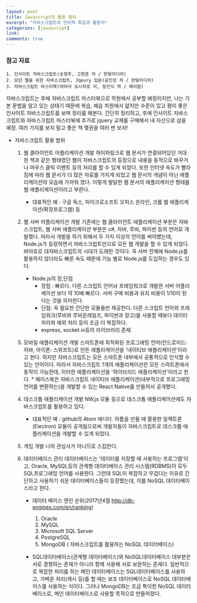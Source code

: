 ```yaml
---
layout: post
title: Javascript의 활용 범위
excerpt: "자바스크립트의 언어적 특징과 활용처"
categories: [javascript]
link:
comments: true
---
```


### 참고 자료  
    1. 인사이트 자바스크립트(송형주, 고현준 저 / 한빛미디어)
    2. 모던 웹을 위한 자바스크립트, Jqeury 입문(윤인성 저 / 한빛미디어)
    3. 자바스크립트 마스터북(야마사 요시히로 저, 정인식 역 / 제이펍)

자바스크립트는 후에 자바스크립트 마스터북으로 학원에서 공부할 예정이지만, 나는 기본 문법을 알고 있는 상태기 때문에 복습, 예습 차원에서 얇지만 수준이 있고 평이 좋은 인사이트 자바스크립트를 보며 정리를 해본다. 간단히 정리하고, 후에 인사이트 자바스크립트와 자바스크립트 마스터북에 추가로 jquery 교재를 구매해서 내 자산으로 삼을 예정. 여러 가지를 보지 말고 좋은 책 몇권을 여러 번 보자!

* 자바스크립트 활용 범위
  1. 웹 클라이언트 어플리케이션 개발
    하이퍼링크로 웹 문서가 연결되어있던 거대한 책과 같은 형태였던 웹이 자바스크립트의 등장으로 내용을 동적으로 바꾸거나 마우스 클릭 이벤트 등의 처리를 할 수 있게 되었다. 또한 인터넷 속도가 빨라짐에 따라 웹 문서가 더 많은 자료를 가지게 되었고 웹 문서의 개념이 아닌 애플리케이션의 모습에 가까워 졌다. 이렇게 발달한 웹 문서의 애플리케이션 형태를 웹 애플리케이션이라고 부른다.
      * 대표적인 예 : 구글 독스, 마이크로소프트 오피스 온라인, 크롭 웹 애플리케이션(확장프로그램) 등

  2. 웹 서버 어플리케이션 개발
    기존에는 웹 클라이언트 애플리케이션 부분은 자바스크립트, 웹 서버 애플리케이션 부분은 c#, 자바, 루비, 파이썬 등의 언어로 개발했다. 따라서 개발을 하기 위해서 두 가지 이상의 언어를 써야헀는데, Node.js가 등장하면서 자바스크립트만으로 모든 웹 개발을 할 수 있게 되었다. 바야흐로 대자바스크립트의 시대가 도래한 것이다. 꼭 서버 전체에 Node.js를 활용하지 않더라도 빠른 속도 때문에 기능 별로 Node.js를 도입하는 경우도 있다.
      * Node.js의 장,단점
          * 장점 : 빠르다. 다른 스크립트 언어놔 프레임워크로 개발한 서버 어플리케이션 보다 약 10배 빠르다. 서버 구매 비용과 유지 비용이 1/10이 된다는 것을 의미한다.
          * 단점: 꼭 필요한 간단한 모듈들만 제공한다. 다른 스크립트 언어와 프레임워크(루비와 루비온레일즈, 파이썬과 장고)를 사용할 때보다 데이터 처리와 예외 처리 등이 조금 더 복잡하다.
          * express, socket.io등의 라이브러리 존재.

  3. 모바일 애플리케이션 개발
    스마트폰에 최적화된 프로그래밍 언어(안드로이드: 자바, 아이폰: 스위프트)로 만든 애플리케이션을 '네이티브 애플리케이션'이라고 한다. 하지만 자바스크립트는 모든 스마트폰 내부에서 공통적으로 인식할 수 있는 언어이다. 따라서 자바스크립트 1개의 애플리케이션은 모든 스마트폰에서 동작이 가능한데, 이러한 애플리케이션을 '하이브리드 애플리케이션'이라고 한다.
          * 페이스북은 자바스크립트 네이티브 애플리케이션(내부적으로 프로그래밍 언어를 변환하는)을 개발할 수 있는 React Native를 만들어서 공개했다.

  4. 데스크톱 애플리케이션 개발
    NW.js 모듈 등으로 데스크톱 애플리케이션에도 자바스크립트를 활용하고 있다.
      * 대표적인 예 : github의 Atom 에디터. 아톰을 만들 때 활용한 일렉트론(Electron) 모듈이 공개됨으로써 개발자들이 자바스크립트로 데스크톱 애플리케이션을 개발할 수 있게 되었다.

  5. 게임 개발
    나의 관심사가 아니므로 스킵한다.

  6. 데이터베이스 관리
    데이터베이스는 '데이터를 저장할 때 사용하는 프로그램'이고, Oracle, MySQL등의 관계형 데이터베이스 관리 시스템(RDBMS)이 모두 SQL프로그래밍 언어를 사용한다. 그런데 SQL이 복잡하고 무겁다는 이유로 간단하고 사용하기 쉬운 데이터베이스들이 등장했는데, 이를 NoSQL 데이터베이스라고 한다.
      * 데이터 베이스 엔진 순위(2017년4월 <http://db-engines.com/en/ranking>)
        1. Oracle
        2. MySQL
        3. Microsoft SQL Server
        4. PostgreSQL
        5. MongoDB ( 자바스크립트를 활용하는 NoSQL 데이터베이스)

      * SQL데이터베이스(관계형 데이터베이스)와 NoSQL데이터베이스 대부분은 서로 경쟁하는 존재가 아니라 함께 사용해 서로 보완하는 존재다. 일반적으로 복잡한 처리를 하는 메인 데이터베이스는 SQL데이터베이스를 사용하고, 가벼운 처리(캐시 등)를 할 때는 보조 데이터베이스로 NoSQL 데이터베이스를 사용하는 식이다. 그러나 MongoDB는 조금 특이한 NoSQL 데이터베이스로, 메인 데이터베이스로 사용할 목적으로 만들어졌다.
